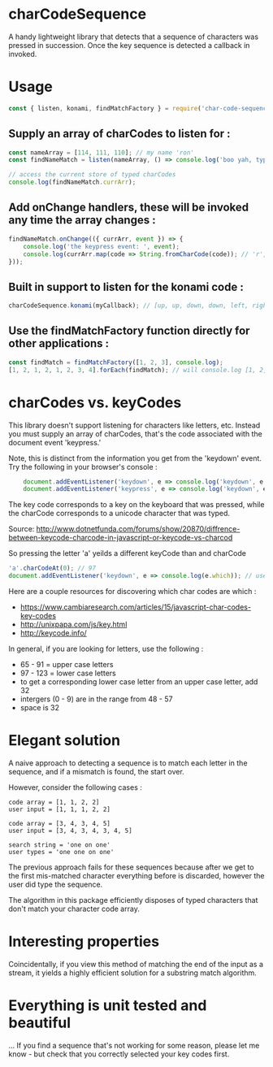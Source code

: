 # charCodeSequence

A handy lightweight library that detects that a sequence of characters was pressed in succession.
Once the key sequence is detected a callback in invoked.

# Usage

``` javascript 
const { listen, konami, findMatchFactory } = require('char-code-sequence');
```

## Supply an array of charCodes to listen for :

``` javascript 
const nameArray = [114, 111, 110]; // my name 'ron'
const findNameMatch = listen(nameArray, () => console.log('boo yah, typed the whole thing.')));

// access the current store of typed charCodes
console.log(findNameMatch.currArr);
```

## Add onChange handlers, these will be invoked any time the array changes :

``` javascript 
findNameMatch.onChange(({ currArr, event }) => {
    console.log('the keypress event: ', event);
    console.log(currArr.map(code => String.fromCharCode(code)); // 'r', 'o', 'n'
}));
```

## Built in support to listen for the konami code :

```javascript
charCodeSequence.konami(myCallback); // [up, up, down, down, left, right, left, right, 'b', 'a']
```

## Use the findMatchFactory function directly for other applications : 

```javascript
const findMatch = findMatchFactory([1, 2, 3], console.log);
[1, 2, 1, 2, 1, 2, 3, 4].forEach(findMatch); // will console.log [1, 2, 3] after the full sequence is used
```



# charCodes vs. keyCodes

This library doesn't support listening for characters like letters, etc. 
Instead you must supply an array of charCodes, that's the code associated with the document event 'keypress.'

Note, this is distinct from the information you get from the 'keydown' event.
Try the following in your browser's console : 

```javascript
    document.addEventListener('keydown', e => console.log('keydown', e.which)); // logs the keyCode
    document.addEventListener('keypress', e => console.log('keydown', e.which)); // logs the charCode
```

The key code corresponds to a key on the keyboard that was pressed, while the charCode corresponds to a unicode character that was typed. 

Source: http://www.dotnetfunda.com/forums/show/20870/diffrence-between-keycode-charcode-in-javascript-or-keycode-vs-charcod

So pressing the letter 'a' yeilds a different keyCode than and charCode

```javascript
'a'.charCodeAt(0); // 97 
document.addEventListener('keydown', e => console.log(e.which)); // user types 'a', outputs 65
```

Here are a couple resources for discovering which char codes are which : 
- https://www.cambiaresearch.com/articles/15/javascript-char-codes-key-codes
- http://unixpapa.com/js/key.html
- http://keycode.info/

In general, if you are looking for letters, use the following : 

- 65 - 91 = upper case letters
- 97 - 123 = lower case letters
- to get a corresponding lower case letter from an upper case letter, add 32
- intergers (0 - 9) are in the range from 48 - 57
- space is 32


# Elegant solution 

A naive approach to detecting a sequence is to match each letter in the sequence, and if a mismatch is found, the start over.

However, consider the following cases : 

```
code array = [1, 1, 2, 2]
user input = [1, 1, 1, 2, 2]

code array = [3, 4, 3, 4, 5]
user input = [3, 4, 3, 4, 3, 4, 5]

search string = 'one on one'
user types = 'one one on one'
```

The previous approach fails for these sequences because after we get to the first mis-matched character everything before is discarded, however the user did type the sequence. 

The algorithm in this package efficiently disposes of typed characters that don't match your character code array.

# Interesting properties 

Coincidentally, if you view this method of matching the end of the input as a stream, it yields a highly efficient solution for a substring match algorithm.  

# Everything is unit tested and beautiful

... If you find a sequence that's not working for some reason, please let me know - but check that you correctly selected your key codes first. 